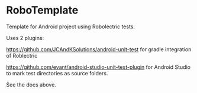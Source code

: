 # RoboTemplate

Template for Android project using Robolectric tests.

Uses 2 plugins:

  https://github.com/JCAndKSolutions/android-unit-test
for gradle integration of Roblectric

  https://github.com/evant/android-studio-unit-test-plugin
for Android Studio to mark test directories as source folders.


See the docs above.
